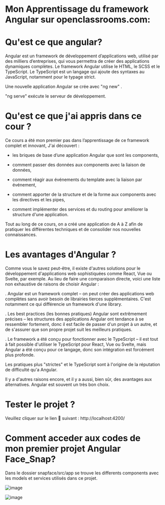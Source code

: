 # Mon Apprentissage du framework Angular sur openclassrooms.com:

# Qu'est ce que angular?
  
  Angular est un framework de développement d’applications web, utilisé par des milliers d’entreprises, qui vous permettra de créer des applications dynamiques             complètes.
  Le framework Angular utilise le HTML, le SCSS et le TypeScript.
  Le TypeScript est un langage qui ajoute des syntaxes au JavaScript, notamment pour le typage strict.
  
  Une nouvelle application Angular se crée avec  "ng new" .
  
  "ng serve"  exécute le serveur de développement.


# Qu'est ce que j'ai appris dans ce cour ?
  
  Ce cours a été mon premier pas dans l’apprentissage de ce framework complet et innovant, J'ai découvert :

  - les briques de base d’une application Angular que sont les components,

  - comment passer des données aux components avec la liaison de données,

  - comment réagir aux événements du template avec la liaison par événement,

  - comment apporter de la structure et de la forme aux components avec les directives et les pipes,

  - comment implémenter des services et du routing pour améliorer la structure d'une application.

Tout au long de ce cours, on a créé une application de A à Z afin de pratiquer les différentes techniques et de consolider nos nouvelles connaissances.

# Les avantages d'Angular ?

  Comme vous le savez peut-être, il existe d'autres solutions pour le développement d'applications web sophistiquées comme React, Vue ou Svelte, par exemple. Au lieu     de faire une comparaison directe, voici une liste non exhaustive de raisons de choisir Angular :

  . Angular est un framework complet – on peut créer des applications web complètes sans avoir besoin de librairies tierces supplémentaires. C'est notamment ce qui         différencie un framework d'une library.

  . Les best practices (les bonnes pratiques) Angular sont extrêmement précises – les structures des applications Angular ont tendance à se ressembler fortement, donc     il est facile de passer d'un projet à un autre, et de s'assurer que son propre projet suit les meilleurs pratiques.

  . Le framework a été conçu pour fonctionner avec le TypeScript – il est tout à fait possible d'utiliser le TypeScript pour React, Vue ou Svelte, mais Angular a été       conçu pour ce langage, donc son intégration est forcément plus profonde.

  Les pratiques plus "strictes" et le TypeScript sont à l'origine de la réputation de difficulté qu'a Angular.

  Il y a d'autres raisons encore, et il y a aussi, bien sûr, des avantages aux alternatives. Angular est souvent un très bon choix.
  
  # Tester le projet ?
  
   Veuillez cliquer sur le lien 🔗 suivant : http://localhost:4200/
  
  # Comment acceder aux codes de mon premier projet Angular Face_Snap?
  
   Dans le dossier snapface/src/app se trouve les differents components avec les models et services utilisés dans ce projet.
    
   ![image](https://user-images.githubusercontent.com/75726215/221439321-b4036050-fccf-47d3-b30d-3e6cb5833480.png)

   ![image](https://user-images.githubusercontent.com/75726215/221439383-28fcc21f-ef5f-4986-807f-027039f340a7.png)

    
